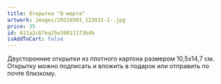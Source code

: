 ```yaml
---
title: Открытка "8 марта"
artwork: images/20210301_123831-1-.jpg
price: 35
id: 611a2c67ea25e300111f3b4b
isAddToCart: false
---
```

Двусторонние открытки из плотного картона размером 10,5х14,7 см. Открытку можно подписать и вложить в подарок или отправить по почте близкому.